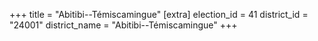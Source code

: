 +++
title = "Abitibi--Témiscamingue"
[extra]
election_id = 41
district_id = "24001"
district_name = "Abitibi--Témiscamingue"
+++
